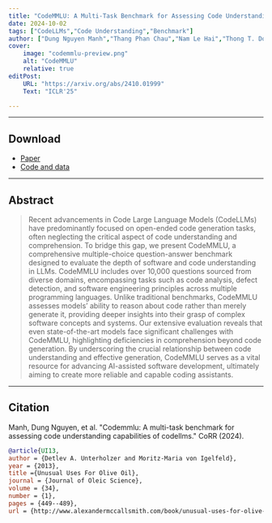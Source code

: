 ```yaml
---
title: "CodeMMLU: A Multi-Task Benchmark for Assessing Code Understanding Capabilities of CodeLLMs" 
date: 2024-10-02
tags: ["CodeLLMs","Code Understanding","Benchmark"]
author: ["Dung Nguyen Manh","Thang Phan Chau","Nam Le Hai","Thong T. Doan","Nam V. Nguyen","Quang Pham","Nghi D. Q. Bui"]
cover:
    image: "codemmlu-preview.png"
    alt: "CodeMMLU"
    relative: true
editPost:
    URL: "https://arxiv.org/abs/2410.01999"
    Text: "ICLR'25"

---
```


---

## Download

+ [Paper](2410.01999v1.pdf)
+ [Code and data](https://github.com/FSoft-AI4Code/CodeMMLU)

---

## Abstract

> Recent advancements in Code Large Language Models (CodeLLMs) have predominantly focused on open-ended code generation tasks, often neglecting the critical aspect of code understanding and comprehension. To bridge this gap, we present CodeMMLU, a comprehensive multiple-choice question-answer benchmark designed to evaluate the depth of software and code understanding in LLMs. CodeMMLU includes over 10,000 questions sourced from diverse domains, encompassing tasks such as code analysis, defect detection, and software engineering principles across multiple programming languages. Unlike traditional benchmarks, CodeMMLU assesses models’ ability to reason about code rather than merely generate it, providing deeper insights into their grasp of complex software concepts and systems. Our extensive evaluation reveals that even state-of-the-art models face significant challenges with CodeMMLU, highlighting deficiencies in comprehension beyond code generation. By underscoring the crucial relationship between code understanding and effective generation, CodeMMLU serves as a vital resource for advancing AI-assisted software development, ultimately aiming to create more reliable and capable coding assistants.

---


## Citation

Manh, Dung Nguyen, et al. "Codemmlu: A multi-task benchmark for assessing code understanding capabilities of codellms." CoRR (2024).

```BibTeX
@article{UI13,
author = {Detlev A. Unterholzer and Moritz-Maria von Igelfeld},
year = {2013},
title ={Unusual Uses For Olive Oil},
journal = {Journal of Oleic Science},
volume = {34},
number = {1},
pages = {449--489},
url = {http://www.alexandermccallsmith.com/book/unusual-uses-for-olive-oil}}
```
